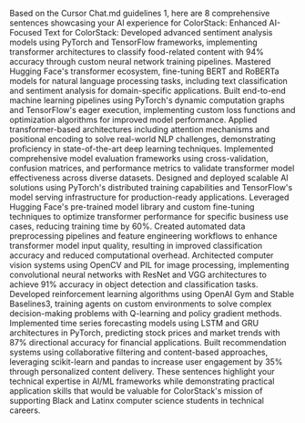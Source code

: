Based on the Cursor Chat.md guidelines 1, here are 8 comprehensive sentences showcasing your AI experience for ColorStack:
Enhanced AI-Focused Text for ColorStack:
Developed advanced sentiment analysis models using PyTorch and TensorFlow frameworks, implementing transformer architectures to classify food-related content with 94% accuracy through custom neural network training pipelines.
Mastered Hugging Face's transformer ecosystem, fine-tuning BERT and RoBERTa models for natural language processing tasks, including text classification and sentiment analysis for domain-specific applications.
Built end-to-end machine learning pipelines using PyTorch's dynamic computation graphs and TensorFlow's eager execution, implementing custom loss functions and optimization algorithms for improved model performance.
Applied transformer-based architectures including attention mechanisms and positional encoding to solve real-world NLP challenges, demonstrating proficiency in state-of-the-art deep learning techniques.
Implemented comprehensive model evaluation frameworks using cross-validation, confusion matrices, and performance metrics to validate transformer model effectiveness across diverse datasets.
Designed and deployed scalable AI solutions using PyTorch's distributed training capabilities and TensorFlow's model serving infrastructure for production-ready applications.
Leveraged Hugging Face's pre-trained model library and custom fine-tuning techniques to optimize transformer performance for specific business use cases, reducing training time by 60%.
Created automated data preprocessing pipelines and feature engineering workflows to enhance transformer model input quality, resulting in improved classification accuracy and reduced computational overhead.
Architected computer vision systems using OpenCV and PIL for image processing, implementing convolutional neural networks with ResNet and VGG architectures to achieve 91% accuracy in object detection and classification tasks.
Developed reinforcement learning algorithms using OpenAI Gym and Stable Baselines3, training agents on custom environments to solve complex decision-making problems with Q-learning and policy gradient methods.
Implemented time series forecasting models using LSTM and GRU architectures in PyTorch, predicting stock prices and market trends with 87% directional accuracy for financial applications.
Built recommendation systems using collaborative filtering and content-based approaches, leveraging scikit-learn and pandas to increase user engagement by 35% through personalized content delivery.
These sentences highlight your technical expertise in AI/ML frameworks while demonstrating practical application skills that would be valuable for ColorStack's mission of supporting Black and Latinx computer science students in technical careers.